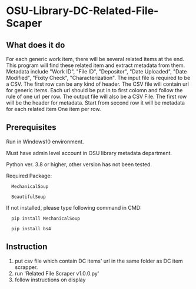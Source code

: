 # OSU-Library-DC-Related-File-Scaper
## What does it do
   For each generic work item, there will be several related items at the end. This program will find these related item and extract metadata from them. Metadata include "Work ID", "File ID", "Depositor", "Date Uploaded", "Date Modified", "Fixity Check",
"Characterization". The input file is required to be a CSV. The first row can be any kind of header. The CSV file will contain url for generic items. Each url should be put in to first colomn and follow the rule of one url per row. The output file will also be a CSV File. The first row will be the header for metadata. Start from second row it will be metadata for each related item One item per row.

## Prerequisites
   Run in Windows10 environment. 
   
   Must have admin level account in OSU library metadata department. 
   
   Python ver. 3.8 or higher, other version has not been tested. 
   
   Required Package: 
   
      MechanicalSoup 
      
      BeautifulSoup 
      
   If not installed, please type following command in CMD:
   
      pip install MechanicalSoup 
      
      pip install bs4  
      
## Instruction
1. put csv file which contain DC items' url in the same folder as DC item scrapper. 
2. run 'Related File Scraper v1.0.0.py'  
3. follow instructions on display  
